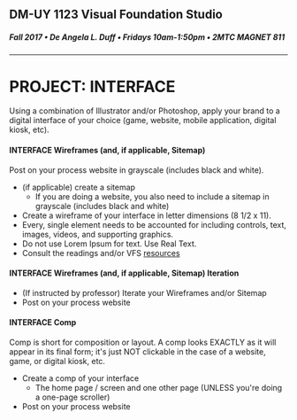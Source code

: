 ## DM-UY 1123 Visual Foundation Studio
##### Fall 2017 • De Angela L. Duff • Fridays 10am-1:50pm • 2MTC MAGNET 811 
---


# PROJECT: INTERFACE
Using a combination of Illustrator and/or Photoshop, apply your brand to a digital interface of your choice (game, website, mobile application, digital kiosk, etc).

#### INTERFACE Wireframes (and, if applicable, Sitemap)     
Post on your process website in grayscale (includes black and white). 
* (if applicable) create a sitemap
  * If you are doing a website, you also need to include a sitemap in grayscale (includes black and white)
* Create a wireframe of your interface in letter dimensions (8 1/2 x 11). 
* Every, single element needs to be accounted for including controls, text, images, videos, and supporting graphics. 
* Do not use Lorem Ipsum for text. Use Real Text.
* Consult the readings and/or VFS <a href="dm1123_vfs_recommended_resources.html">resources</a> 

#### INTERFACE Wireframes (and, if applicable, Sitemap) Iteration  
* (If instructed by professor) Iterate your Wireframes and/or Sitemap
* Post on your process website

#### INTERFACE Comp 
Comp is short for composition or layout. A comp looks EXACTLY as it will appear in its final form; it's just NOT clickable in the case of a website, game, or digital kiosk, etc.

* Create a comp of your interface 
    * The home page / screen and one other page (UNLESS you're doing a one-page scroller)
* Post on your process website


